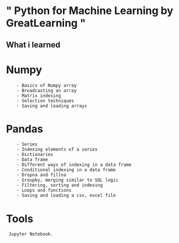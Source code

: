 #  " Python for Machine Learning by GreatLearning "
## What i learned
   # Numpy
        - Basics of Numpy array
        - Broadcasting an array
        - Matrix indexing
        - Selection techniques
        - Saving and loading arrays
   # Pandas
        - Series
        - Indexing elements of a series
        - Dictionaries
        - Data frame
        - Different ways of indexing in a data frame
        - Conditional indexing in a data frame
        - Dropna and fillna
        - Groupby, merging similar to SQL logic
        - Filtering, sorting and indexing
        - Loops and functions 
        - Saving and loading a csv, excel file

   # Tools
     Jupyter Notebook.

